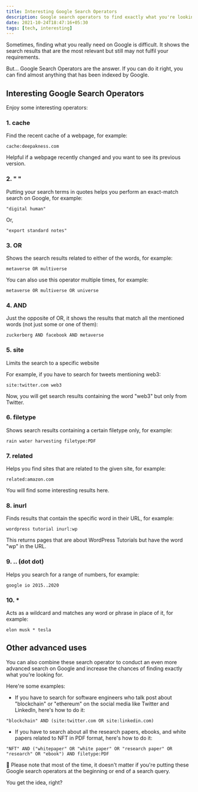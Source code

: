 ```yaml
---
title: Interesting Google Search Operators
description: Google search operators to find exactly what you're looking for
date: 2021-10-24T18:47:16+05:30
tags: [tech, interesting]
---
```


Sometimes, finding what you really need on Google is difficult. It shows the search results that are the most relevant but still may not fulfil your requirements.

But... Google Search Operators are the answer. If you can do it right, you can find almost anything that has been indexed by Google.

## Interesting Google Search Operators

Enjoy some interesting operators:

### 1. cache

Find the recent cache of a webpage, for example:

```
cache:deepakness.com
```

Helpful if a webpage recently changed and you want to see its previous version.

### 2. " "

Putting your search terms in quotes helps you perform an exact-match search on Google, for example:

```
"digital human"
```
 
Or,
 
```
"export standard notes"
```
 
### 3. OR
 
Shows the search results related to either of the words, for example:
 
```
metaverse OR multiverse
```
 
You can also use this operator multiple times, for example:
 
```
metaverse OR multiverse OR universe
```
 
### 4. AND
 
Just the opposite of OR, it shows the results that match all the mentioned words (not just some or one of them):

```
zuckerberg AND facebook AND metaverse
```
 
### 5. site
 
Limits the search to a specific website
 
For example, if you have to search for tweets mentioning web3:
 
```
site:twitter.com web3
```
 
Now, you will get search results containing the word "web3" but only from Twitter.
 
### 6. filetype
 
Shows search results containing a certain filetype only, for example:
 
```
rain water harvesting filetype:PDF
```
 
### 7. related
 
Helps you find sites that are related to the given site, for example:
 
```
related:amazon.com
```
 
You will find some interesting results here.
 
### 8. inurl
 
Finds results that contain the specific word in their URL, for example:

```
wordpress tutorial inurl:wp
```

This returns pages that are about WordPress Tutorials but have the word "wp" in the URL.
 
### 9. .. (dot dot)
 
Helps you search for a range of numbers, for example:
 
```
google io 2015..2020
```
 
### 10. *
 
Acts as a wildcard and matches any word or phrase in place of it, for example:
 
```
elon musk * tesla
```
 
## Other advanced uses

You can also combine these search operator to conduct an even more advanced search on Google and increase the chances of finding exactly what you're looking for.

Here're some examples:

- If you have to search for software engineers who talk post about "blockchain" or "ethereum" on the social media like Twitter and LinkedIn, here's how to do it:

```
"blockchain" AND (site:twitter.com OR site:linkedin.com)
```

- If you have to search about all the research papers, ebooks, and white papers related to NFT in PDF format, here's how to do it:

```
"NFT" AND ("whitepaper" OR "white paper" OR "research paper" OR "research" OR "ebook") AND filetype:PDF
```

📢 Please note that most of the time, it doesn't matter if you're putting these Google search operators at the beginning or end of a search query.

You get the idea, right?

